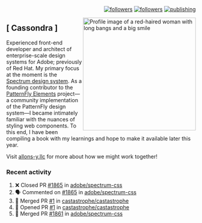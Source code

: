 <p align="right"><a rel="me" href="https://front-end.social/@castastrophe">
    <img alt="followers" title="Follow me on Mastodon" src="https://img.shields.io/mastodon/follow/109297102751309835?domain=https%3A%2F%2Ffront-end.social&label=Follow&logo=mastodon&logoColor=white&style=for-the-badge&labelColor=008080&color=006969"/></a>
  <a href="https://codepen.io/castastrophe/">
    <img alt="followers" title="Follow me on CodePen" src="https://img.shields.io/badge/16-1?color=640464&labelColor=7c007c&style=for-the-badge&logo=codepen&label=Follow"/></a>
<a href="https://castastrophe.medium.com/">
    <img alt="publishing" title="View articles on Medium" src="https://img.shields.io/badge/107-1?color=666&labelColor=444&label=subscribe&logo=medium&logoColor=white&style=for-the-badge"/></a>
    </p>
    
<img align="right" src="https://user-images.githubusercontent.com/1840295/209837133-f6b4d7a5-2117-4634-83b8-a635fb49a96a.png" height="300" alt="Profile image of a red-haired woman with long bangs and a big smile">

## [&nbsp;Cassondra&nbsp;]
    
Experienced front-end developer and architect of enterprise-scale design systems for Adobe; previously of Red Hat. My primary focus at the moment is the [Spectrum design system](https://github.com/adobe/spectrum-css). As a founding contributor to the [PatternFly&nbsp;Elements](https://github.com/patternfly/patternfly-elements) project&mdash;a community implementation of the PatternFly design system&mdash;I became intimately familiar with the nuances of styling web components. To this end, I have been compiling a book with my learnings and hope to make it available later this year.

Visit [allons-y.llc](http://allons-y.llc/) for more about how we might work together!

### Recent activity

<!--START_SECTION:activity-->
1. ❌ Closed PR [#1865](https://github.com/adobe/spectrum-css/pull/1865) in [adobe/spectrum-css](https://github.com/adobe/spectrum-css)
2. 🗣 Commented on [#1865](https://github.com/adobe/spectrum-css/issues/1865) in [adobe/spectrum-css](https://github.com/adobe/spectrum-css)
3. 🎉 Merged PR [#1](https://github.com/castastrophe/castastrophe/pull/1) in [castastrophe/castastrophe](https://github.com/castastrophe/castastrophe)
4. 💪 Opened PR [#1](https://github.com/castastrophe/castastrophe/pull/1) in [castastrophe/castastrophe](https://github.com/castastrophe/castastrophe)
5. 🎉 Merged PR [#1861](https://github.com/adobe/spectrum-css/pull/1861) in [adobe/spectrum-css](https://github.com/adobe/spectrum-css)
<!--END_SECTION:activity-->
